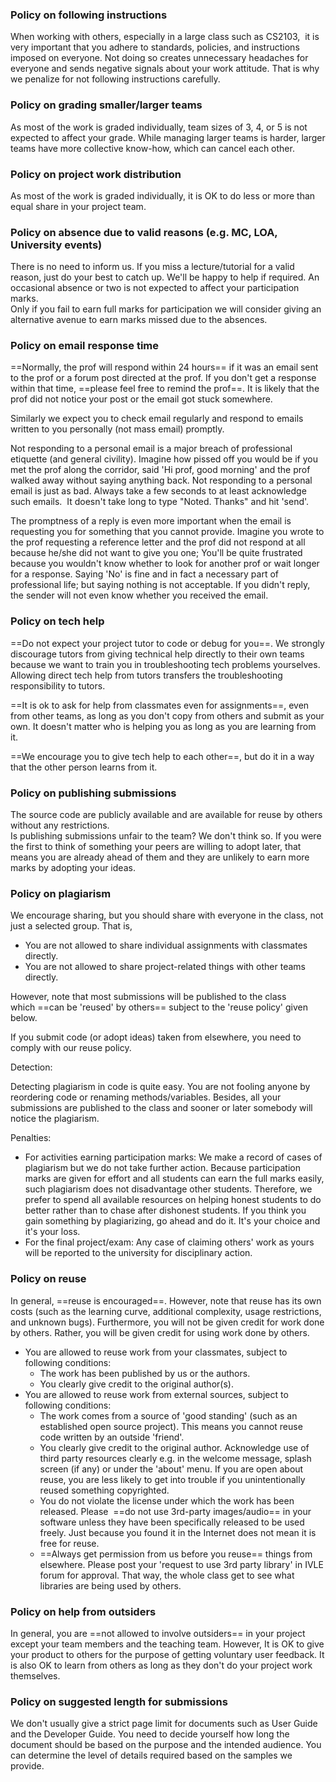 ### Policy on following instructions

<div id="policy-followingInstructions">

When working with others, especially in a large class such as CS2103,  it is very important that you adhere to standards, policies, and instructions imposed on everyone. Not doing so creates unnecessary headaches for everyone and sends negative signals about your work attitude. That is why we penalize for not following instructions carefully.

</div>

### Policy on grading smaller/larger teams

<div id="policy-teamSize">

As most of the work is graded individually, team sizes of 3, 4, or 5 is not expected to affect your grade. While managing larger teams is harder, larger teams have more collective know-how, which can cancel each other.

</div>

### Policy on project work distribution

<div id="policy-workDistribution">

As most of the work is graded individually, it is OK to do less or more than equal share in your project team.

<panel header="%%Admin &raquo; Project scope: Expectations from each student%%" expandable>
<include src="project-scope.md#individual-expectations" />
</panel>

</div>

### Policy on absence due to valid reasons (e.g. MC, LOA, University events)

<div id="policy-validAbsences">

There is no need to inform us. If you miss a lecture/tutorial for a valid reason, just do your best to catch up. We'll be happy to help if required. An occasional absence or two is not expected to affect your participation marks.   
Only if you fail to earn full marks for participation we will consider giving an alternative avenue to earn marks missed due to the absences.   

</div>

### Policy on email response time

<div id="policy-responseTime">

==Normally, the prof will respond within 24 hours== if it was an email sent to the prof or a forum post directed at the prof. If you don't get a response within that time, ==please feel free to remind the prof==. It is likely that the prof did not notice your post or the email got stuck somewhere.

Similarly we expect you to check email regularly and respond to emails written to you personally (not mass email) promptly.

<Panel header="Email etiquette: ALWAYS respond to direct emails" expanded>

Not responding to a personal email is a major breach of professional etiquette (and general civility). Imagine how pissed off you would be if you met the prof along the corridor, said 'Hi prof, good morning' and the prof walked away without saying anything back. Not responding to a personal email is just as bad. Always take a few seconds to at least acknowledge such emails.  It doesn't take long to type "Noted. Thanks" and hit 'send'.

The promptness of a reply is even more important when the email is requesting you for something that you cannot provide. Imagine you wrote to the prof requesting a reference letter and the prof did not respond at all because he/she did not want to give you one; You'll be quite frustrated because you wouldn't know whether to look for another prof or wait longer for a response. Saying 'No' is fine and in fact a necessary part of professional life; but saying nothing is not acceptable. If you didn't reply, the sender will not even know whether you received the email.

</Panel>

</div>

### Policy on tech help

<div id="policy-techHelp">

==Do not expect your project tutor to code or debug for you==. We strongly discourage tutors from giving technical help directly to their own teams because we want to train you in troubleshooting tech problems yourselves. Allowing direct tech help from tutors transfers the troubleshooting responsibility to tutors.

==It is ok to ask for help from classmates even for assignments==, even from other teams, as long as you don't copy from others and submit as your own. It doesn't matter who is helping you as long as you are learning from it.

==We encourage you to give tech help to each other==, but do it in a way that the other person learns from it.

<panel header="%%%%Admin &raquo;%% Appendix D: How to get Help in CS2103/T%%">
<include src="appendixD-help.md" />
</panel>

</div>

### Policy on publishing submissions

<div id="policy-publishingSubmissions">

The source code are publicly available and are available for reuse by others without any restrictions.   
Is publishing submissions unfair to the team? We don't think so. If you were the first to think of something your peers are willing to adopt later, that means you are already ahead of them and they are unlikely to earn more marks by adopting your ideas.

</div>

### Policy on plagiarism

<div id="policy-plagiarism">

We encourage sharing, but you should share with everyone in the class, not just a selected group. That is,

* You are not allowed to share individual assignments with classmates directly.
* You are not allowed to share project-related things with other teams directly.

However, note that most submissions will be published to the class which ==can be 'reused' by others== subject to the 'reuse policy' given below.

If you submit code (or adopt ideas) taken from elsewhere, you need to comply with our reuse policy.

Detection: 

Detecting plagiarism in code is quite easy. You are not fooling anyone by reordering code or renaming methods/variables. Besides, all your submissions are published to the class and sooner or later somebody will notice the plagiarism.

Penalties:

* For activities earning participation marks: We make a record of cases of plagiarism but we do not take further action. Because participation marks are given for effort and all students can earn the full marks easily, such plagiarism does not disadvantage other students. Therefore, we prefer to spend all available resources on helping honest students to do better rather than to chase after dishonest students. If you think you gain something by plagiarizing, go ahead and do it. It's your choice and it's your loss.
* For the final project/exam: Any case of claiming others' work as yours will be reported to the university for disciplinary action.

</div>

### Policy on reuse

<div id="policy-reuse">

In general, ==reuse is encouraged==. However, note that reuse has its own costs (such as the learning curve, additional complexity, usage restrictions, and unknown bugs). Furthermore, you will not be given credit for work done by others. Rather, you will be given credit for using work done by others.

* You are allowed to reuse work from your classmates, subject to following conditions:
  * The work has been published by us or the authors.
  * You clearly give credit to the original author(s).
* You are allowed to reuse work from external sources, subject to following conditions:
  * The work comes from a source of 'good standing' (such as an established open source project). This means you cannot reuse code written by an outside 'friend'.
  * You clearly give credit to the original author. Acknowledge use of third party resources clearly e.g. in the welcome message, splash screen (if any) or under the 'about' menu. If you are open about reuse, you are less likely to get into trouble if you unintentionally reused something copyrighted.
  * You do not violate the license under which the work has been released. Please  ==do not use 3rd-party images/audio== in your software unless they have been specifically released to be used freely. Just because you found it in the Internet does not mean it is free for reuse.
  * ==Always get permission from us before you reuse== things from elsewhere. Please post your 'request to use 3rd party library' in IVLE forum for approval. That way, the whole class get to see what libraries are being used by others.

</div>

### Policy on help from outsiders

<div id="policy-outsiderHelp">

In general, you are ==not allowed to involve outsiders== in your project except your team members and the teaching team. However, It is OK to give your product to others for the purpose of getting voluntary user feedback. It is also OK to learn from others as long as they don't do your project work themselves.

</div>

### Policy on suggested length for submissions

<div id="policy-submissionLength">

We don't usually give a strict page limit for documents such as User Guide and the Developer Guide. You need to decide yourself how long the document should be based on the purpose and the intended audience. You can determine the level of details required based on the samples we provide.

</div>
